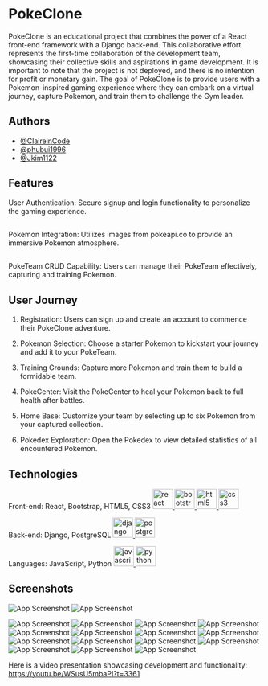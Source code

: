 # PokeClone

PokeClone is an educational project that combines the power of a React front-end framework with a Django back-end. This collaborative effort represents the first-time collaboration of the development team, showcasing their collective skills and aspirations in game development. It is important to note that the project is not deployed, and there is no intention for profit or monetary gain. The goal of PokeClone is to provide users with a Pokemon-inspired gaming experience where they can embark on a virtual journey, capture Pokemon, and train them to challenge the Gym leader.

## Authors

- [@ClaireinCode](https://github.com/ClaireinCode)
- [@phubui1996](https://github.com/phubui1996)
- [@Jkim1122](https://github.com/Jkim1122)


## Features
User Authentication: Secure signup and login functionality to personalize the gaming experience.
##
Pokemon Integration: Utilizes images from pokeapi.co to provide an immersive Pokemon atmosphere.
##
PokeTeam CRUD Capability: Users can manage their PokeTeam effectively, capturing and training Pokemon.

## User Journey
1. Registration: Users can sign up and create an account to commence their PokeClone adventure.

2. Pokemon Selection: Choose a starter Pokemon to kickstart your journey and add it to your PokeTeam.

3. Training Grounds: Capture more Pokemon and train them to build a formidable team.

4. PokeCenter: Visit the PokeCenter to heal your Pokemon back to full health after battles.

5. Home Base: Customize your team by selecting up to six Pokemon from your captured collection.

6. Pokedex Exploration: Open the Pokedex to view detailed statistics of all encountered Pokemon.

## Technologies

Front-end: React, Bootstrap, HTML5, CSS3
<a href="https://reactjs.org/" target="_blank" rel="noreferrer"> <img src="https://raw.githubusercontent.com/devicons/devicon/master/icons/react/react-original-wordmark.svg" alt="react" width="40" height="40"/> </a> <a href="https://getbootstrap.com" target="_blank" rel="noreferrer"> <img src="https://raw.githubusercontent.com/devicons/devicon/master/icons/bootstrap/bootstrap-plain-wordmark.svg" alt="bootstrap" width="40" height="40"/> </a>  <a href="https://www.w3.org/html/" target="_blank" rel="noreferrer"> <img src="https://raw.githubusercontent.com/devicons/devicon/master/icons/html5/html5-original-wordmark.svg" alt="html5" width="40" height="40"/> </a> <a href="https://www.w3schools.com/css/" target="_blank" rel="noreferrer"> <img src="https://raw.githubusercontent.com/devicons/devicon/master/icons/css3/css3-original-wordmark.svg" alt="css3" width="40" height="40"/> </a>

Back-end: Django, PostgreSQL
<a href="https://www.djangoproject.com/" target="_blank" rel="noreferrer"> <img src="https://cdn.worldvectorlogo.com/logos/django.svg" alt="django" width="40" height="40"/> </a> <a href="https://www.postgresql.org" target="_blank" rel="noreferrer"> <img src="https://raw.githubusercontent.com/devicons/devicon/master/icons/postgresql/postgresql-original-wordmark.svg" alt="postgresql" width="40" height="40"/> </a> 

Languages: JavaScript, Python
<a href="https://developer.mozilla.org/en-US/docs/Web/JavaScript" target="_blank" rel="noreferrer"> <img src="https://raw.githubusercontent.com/devicons/devicon/master/icons/javascript/javascript-original.svg" alt="javascript" width="40" height="40"/> </a><a href="https://www.python.org" target="_blank" rel="noreferrer"> <img src="https://raw.githubusercontent.com/devicons/devicon/master/icons/python/python-original.svg" alt="python" width="40" height="40"/> </a>

<!-- <p align="left">    </p> -->

## Screenshots

![App Screenshot](drawsql-pokeclone.png)
![App Screenshot](tldraw-pokeclone.png)

![App Screenshot](/PC_Screenshots/PC_Landing.png)
![App Screenshot](/PC_Screenshots/PC_Sign_Up.png)
![App Screenshot](/PC_Screenshots/PC_Log_In.png)
![App Screenshot](/PC_Screenshots/PC_Home.png)
![App Screenshot](/PC_Screenshots/PC_Starter.png)
![App Screenshot](/PC_Screenshots/PC_Intro.png)
![App Screenshot](/PC_Screenshots/PC_Map.png)
![App Screenshot](/PC_Screenshots/PC_House.png)
![App Screenshot](/PC_Screenshots/PC_Pokedex.png)
![App Screenshot](/PC_Screenshots/PC_Battle.png)
![App Screenshot](/PC_Screenshots/PC_Change_Pokemon.png)
![App Screenshot](/PC_Screenshots/PC_Victory.png)
![App Screenshot](/PC_Screenshots/PC_PokeCenter.png)
![App Screenshot](/PC_Screenshots/PC_Gym.png)
![App Screenshot](/PC_Screenshots/PC_Gameover.png)

Here is a video presentation showcasing development and functionality: https://youtu.be/WSusU5mbaPI?t=3361
